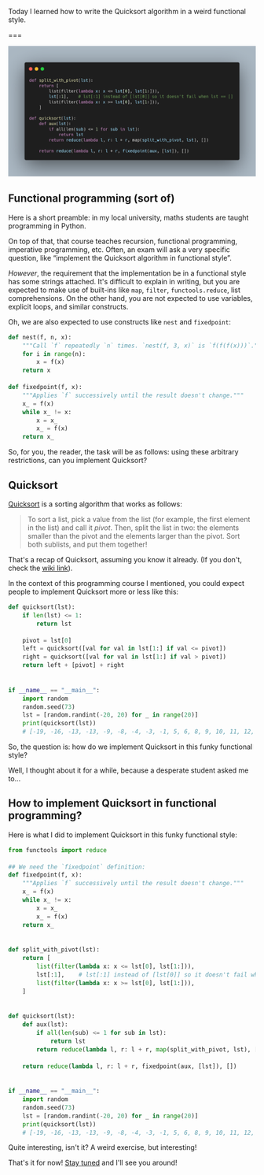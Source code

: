 Today I learned how to write the Quicksort algorithm in a weird functional style.

===

![](thumbnail.webp "")

## Functional programming (sort of)

Here is a short preamble:
in my local university, maths students are taught programming in Python.

On top of that, that course teaches recursion, functional programming,
imperative programming, etc.
Often, an exam will ask a very specific question, like “implement the Quicksort
algorithm in functional style”.

_However_, the requirement that the implementation be in a functional style
has some strings attached.
It's difficult to explain in writing,
but you are expected to make use of built-ins like `map`, `filter`, `functools.reduce`,
list comprehensions.
On the other hand, you are not expected to use variables, explicit loops, and similar constructs.

Oh, we are also expected to use constructs like `nest` and `fixedpoint`:

```py
def nest(f, n, x):
    """Call `f` repeatedly `n` times. `nest(f, 3, x)` is `f(f(f(x)))`."""
    for i in range(n):
        x = f(x)
    return x

def fixedpoint(f, x):
    """Applies `f` successively until the result doesn't change."""
    x_ = f(x)
    while x_ != x:
        x = x_
        x_ = f(x)
    return x_
```


So, for you, the reader, the task will be as follows:
using these arbitrary restrictions, can you implement Quicksort?


## Quicksort

[Quicksort][Quicksort] is a sorting algorithm that works as follows:

 > To sort a list, pick a value from the list (for example, the first element in the list)
 > and call it _pivot_.
 > Then, split the list in two: the elements smaller than the pivot and the elements larger than the pivot.
 > Sort both sublists, and put them together!

That's a recap of Quicksort, assuming you know it already.
(If you don't, check the [wiki link][Quicksort]).

In the context of this programming course I mentioned, you could expect people to implement Quicksort more or less like this:

```py
def quicksort(lst):
    if len(lst) <= 1:
        return lst

    pivot = lst[0]
    left = quicksort([val for val in lst[1:] if val <= pivot])
    right = quicksort([val for val in lst[1:] if val > pivot])
    return left + [pivot] + right


if __name__ == "__main__":
    import random
    random.seed(73)
    lst = [random.randint(-20, 20) for _ in range(20)]
    print(quicksort(lst))
    # [-19, -16, -13, -13, -9, -8, -4, -3, -1, 5, 6, 8, 9, 10, 11, 12, 12, 13, 16, 17]
```

So, the question is: how do we implement Quicksort in this funky functional style?

Well, I thought about it for a while, because a desperate student asked me to...


## How to implement Quicksort in functional programming?

Here is what I did to implement Quicksort in this funky functional style:

```py
from functools import reduce

## We need the `fixedpoint` definition:
def fixedpoint(f, x):
    """Applies `f` successively until the result doesn't change."""
    x_ = f(x)
    while x_ != x:
        x = x_
        x_ = f(x)
    return x_


def split_with_pivot(lst):
    return [
        list(filter(lambda x: x <= lst[0], lst[1:])),
        lst[:1],    # lst[:1] instead of [lst[0]] so it doesn't fail when lst == []
        list(filter(lambda x: x >= lst[0], lst[1:])),
    ]


def quicksort(lst):
    def aux(lst):
        if all(len(sub) <= 1 for sub in lst):
            return lst
        return reduce(lambda l, r: l + r, map(split_with_pivot, lst), [])

    return reduce(lambda l, r: l + r, fixedpoint(aux, [lst]), [])


if __name__ == "__main__":
    import random
    random.seed(73)
    lst = [random.randint(-20, 20) for _ in range(20)]
    print(quicksort(lst))
    # [-19, -16, -13, -13, -9, -8, -4, -3, -1, 5, 6, 8, 9, 10, 11, 12, 12, 13, 16, 17]
```

Quite interesting, isn't it?
A weird exercise, but interesting!


That's it for now! [Stay tuned][subscribe] and I'll see you around!


[subscribe]: /subscribe
[Quicksort]: https://en.wikipedia.org/wiki/Quicksort
